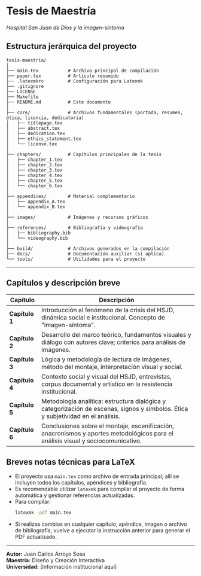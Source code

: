 # Tesis de Maestría  
*Hospital San Juan de Dios y la imagen-síntoma*

## Estructura jerárquica del proyecto

```
tesis-maestria/
│
├── main.tex           # Archivo principal de compilación
├── paper.tex          # Artículo resumido
├── .latexmkrc         # Configuración para Latexmk
├── .gitignore
├── LICENSE
├── Makefile
├── README.md          # Este documento
│
├── core/              # Archivos fundamentales (portada, resumen, ética, licencia, dedicatoria)
│   ├── titlepage.tex
│   ├── abstract.tex
│   ├── dedication.tex
│   ├── ethics_statement.tex
│   └── license.tex
│
├── chapters/          # Capítulos principales de la tesis
│   ├── chapter_1.tex
│   ├── chapter_2.tex
│   ├── chapter_3.tex
│   ├── chapter_4.tex
│   ├── chapter_5.tex
│   └── chapter_6.tex
│
├── appendices/        # Material complementario
│   ├── appendix_A.tex
│   └── appendix_B.tex
│
├── images/            # Imágenes y recursos gráficos
│
├── references/        # Bibliografía y videografía
│   ├── bibliography.bib
│   └── videography.bib
│
├── build/             # Archivos generados en la compilación
├── docs/              # Documentación auxiliar (si aplica)
└── tools/             # Utilidades para el proyecto
```

---

## Capítulos y descripción breve

| Capítulo              | Descripción                                                                                                                                |
|-----------------------|-------------------------------------------------------------------------------------------------------------------------------------------|
| **Capítulo 1**        | Introducción al fenómeno de la crisis del HSJD, dinámica social e institucional. Concepto de "imagen-síntoma".                            |
| **Capítulo 2**        | Desarrollo del marco teórico, fundamentos visuales y diálogo con autores clave; criterios para análisis de imágenes.                      |
| **Capítulo 3**        | Lógica y metodología de lectura de imágenes, método del montaje, interpretación visual y social.                                          |
| **Capítulo 4**        | Contexto social y visual del HSJD, entrevistas, corpus documental y artístico en la resistencia institucional.                            |
| **Capítulo 5**        | Metodología analítica: estructura dialógica y categorización de escenas, signos y símbolos. Ética y subjetividad en el análisis.          |
| **Capítulo 6**        | Conclusiones sobre el montaje, escenificación, anacronismos y aportes metodológicos para el análisis visual y sociocomunicativo.          |

## Breves notas técnicas para LaTeX

- El proyecto usa `main.tex` como archivo de entrada principal; allí se incluyen todos los capítulos, apéndices y bibliografía.
- Es recomendable utilizar `latexmk` para compilar el proyecto de forma automática y gestionar referencias actualizadas.
- Para compilar:  
  ```bash
  latexmk -pdf main.tex
  ```
- Si realizas cambios en cualquier capítulo, apéndice, imagen o archivo de bibliografía, vuelve a ejecutar la instrucción anterior para generar el PDF actualizado.

---

**Autor:** Juan Carlos Arroyo Sosa  
**Maestría:** Diseño y Creación Interactiva  
**Universidad:** [Información institucional aquí]